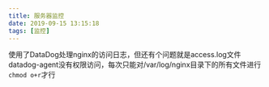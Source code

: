 ```yaml
---
title: 服务器监控
date: 2019-09-15 13:15:18
tags: [监控]
---
```


使用了DataDog处理nginx的访问日志，但还有个问题就是access.log文件datadog-agent没有权限访问，每次只能对/var/log/nginx目录下的所有文件进行`chmod o+r`才行

